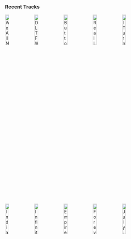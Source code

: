 ### Recent Tracks
[<img src='https://lastfm.freetls.fastly.net/i/u/300x300/8cf780b18079bd2ca86fb0441698ba03.jpg' width='16%' height='16%' alt='We All Need Someone'>](https://www.last.fm/music/the%2bstrumbellas/_/we%2ball%2bneed%2bsomeone)&nbsp;&nbsp;&nbsp;&nbsp;[<img src='https://lastfm.freetls.fastly.net/i/u/300x300/7d5a13a5b3c09ce7922bd7b641a83917.jpg' width='16%' height='16%' alt='DLTFWYH'>](https://www.last.fm/music/tokyo%2bpolice%2bclub/_/dltfwyh)&nbsp;&nbsp;&nbsp;&nbsp;[<img src='https://lastfm.freetls.fastly.net/i/u/300x300/7ce5dc6b158165a9b57faa34819f4863.jpg' width='16%' height='16%' alt='Buttons'>](https://www.last.fm/music/meija/_/buttons)&nbsp;&nbsp;&nbsp;&nbsp;[<img src='https://lastfm.freetls.fastly.net/i/u/300x300/4b3778533a320d8b688b1119e4dbf8f4.jpg' width='16%' height='16%' alt='Real Life'>](https://www.last.fm/music/cayucas/_/real%2blife)&nbsp;&nbsp;&nbsp;&nbsp;[<img src='https://lastfm.freetls.fastly.net/i/u/300x300/806fe731e83af6f93ecc26bae7e27bb8.jpg' width='16%' height='16%' alt='I Turned My Back on the Written Word'>](https://www.last.fm/music/generationals/_/i%2bturned%2bmy%2bback%2bon%2bthe%2bwritten%2bword)&nbsp;&nbsp;&nbsp;&nbsp;<br>[<img src='https://lastfm.freetls.fastly.net/i/u/300x300/2a96cbd8b46e442fc41c2b86b821562f.png' width='16%' height='16%' alt='Indiana'>](https://www.last.fm/music/magic%2bcity%2bhippies/_/indiana)&nbsp;&nbsp;&nbsp;&nbsp;[<img src='https://lastfm.freetls.fastly.net/i/u/300x300/2d5c0a8979ef512aaffec7ba5c50cde0.png' width='16%' height='16%' alt='Infinite High'>](https://www.last.fm/music/panama%2bwedding/_/infinite%2bhigh)&nbsp;&nbsp;&nbsp;&nbsp;[<img src='https://lastfm.freetls.fastly.net/i/u/300x300/2a96cbd8b46e442fc41c2b86b821562f.png' width='16%' height='16%' alt='Empires'>](https://www.last.fm/music/rogue/_/empires)&nbsp;&nbsp;&nbsp;&nbsp;[<img src='https://lastfm.freetls.fastly.net/i/u/300x300/433656941a78d5d94ef39ab8a7e65c5a.png' width='16%' height='16%' alt='Forever'>](https://www.last.fm/music/haim/_/forever)&nbsp;&nbsp;&nbsp;&nbsp;[<img src='https://lastfm.freetls.fastly.net/i/u/300x300/cf85ae66421144c5c4294b242443d302.jpg' width='16%' height='16%' alt='July: Lifes Adventures'>](https://www.last.fm/music/tim%2bmyers/_/july%253a%2blife%2527s%2badventures)&nbsp;&nbsp;&nbsp;&nbsp;<br>